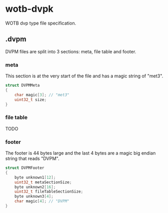 # wotb-dvpk
WOTB dvp type file specification.

## .dvpm
DVPM files are split into 3 sections: meta, file table and footer.
### meta
This section is at the very start of the file and has a magic string of "met3".
```c
struct DVPMMeta
{
    char magic[3]; // "met3"
    uint32_t size;
}
```
### file table
TODO
### footer
The footer is 44 bytes large and the last 4 bytes are a magic big endian string that reads "DVPM".

```c
struct DVPMFooter
{
    byte unknown1[12];
    uint32_t metaSectionSize;
    byte unknown2[16];
    uint32_t fileTableSectionSize;
    byte unknown3[4];
    char magic[4]; // "DVPM"
}
```
